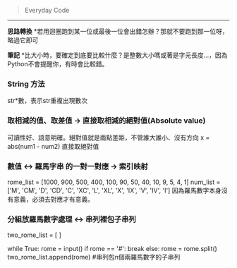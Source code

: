 >Everyday Code
---

**思路轉換**
*若用迴圈跑到某一位或最後一位會出錯怎辦？那就不要跑到那一位呀，略過它即可


**筆記**
*比大小時，要確定到底要比較什麼？是整數大小嗎或著是字元長度...，因為Python不會提醒你，有時會比較錯。


### String 方法
str*數，表示str重複出現數次


### 取相減的值、取差值 -> 直接取相減的絕對值(Absolute value)
可讀性好、語意明確。絕對值就是兩點差距，不管誰大誰小、沒有方向
x = abs(num1 - num2)  直接取絕對值


### 數值 <-> 羅馬字串 的一對一對應 -> 索引映射
rome_list = [1000, 900, 500, 400, 100, 90, 50, 40, 10, 9, 5, 4, 1]
num_list  = ['M', 'CM', 'D', 'CD', 'C', 'XC', 'L', 'XL', 'X', 'IX', 'V', 'IV', 'I']
因為羅馬數字本身沒有意義，必須去對應才有意義。

### 分組放羅馬數字處理 <-> 串列裡包子串列
two_rome_list = [ ]

while True:
    rome = input()
    if rome == '#':
        break
    else:
        rome = rome.split()
        two_rome_list.append(rome) #串列包n個兩羅馬數字的子串列











